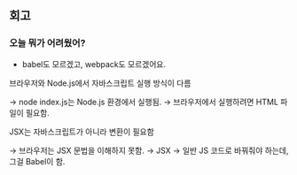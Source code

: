 ## 회고

### 오늘 뭐가 어려웠어?

- babel도 모르겠고, webpack도 모르겠어요.

브라우저와 Node.js에서 자바스크립트 실행 방식이 다름

→ node index.js는 Node.js 환경에서 실행됨.
→ 브라우저에서 실행하려면 HTML 파일이 필요함.

JSX는 자바스크립트가 아니라 변환이 필요함

→ 브라우저는 JSX 문법을 이해하지 못함.
→ JSX → 일반 JS 코드로 바꿔줘야 하는데, 그걸 Babel이 함.


